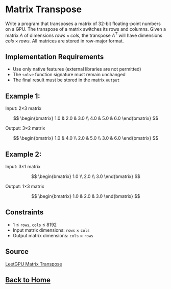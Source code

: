 # **Matrix Transpose**

Write a program that transposes a matrix of 32-bit floating-point numbers on a GPU. The transpose of a matrix switches its rows and columns. Given a matrix $A$ of dimensions $rows \times cols$, the transpose $A^T$  will have dimensions $cols \times rows$. All matrices are stored in row-major format.


## **Implementation Requirements**

- Use only native features (external libraries are not permitted)
- The `solve` function signature must remain unchanged
- The final result must be stored in the matrix `output`


## **Example 1:**

Input: 2×3 matrix

$$
\begin{bmatrix}
1.0 & 2.0 & 3.0 \\
4.0 & 5.0 & 6.0
\end{bmatrix}
$$


Output: 3×2 matrix

$$
\begin{bmatrix}
1.0 & 4.0 \\
2.0 & 5.0 \\
3.0 & 6.0
\end{bmatrix}
$$


## **Example 2:**

Input: 3×1 matrix

$$
\begin{bmatrix}
1.0 \\
2.0 \\
3.0
\end{bmatrix}
$$


Output: 1×3 matrix

$$
\begin{bmatrix}
1.0 & 2.0 & 3.0
\end{bmatrix}
$$


## **Constraints**

- 1 ≤ `rows`, `cols` ≤ 8192
- Input matrix dimensions: `rows` × `cols`
- Output matrix dimensions: `cols` × `rows`


## Source

[LeetGPU Matrix Transpose](https://leetgpu.com/challenges/matrix-transpose)


## **[Back to Home](../../)**
